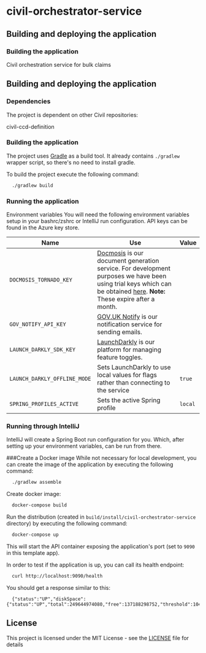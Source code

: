 # civil-orchestrator-service

## Building and deploying the application

### Building the application

Civil orchestration service for bulk claims

## Building and deploying the application

### Dependencies
The project is dependent on other Civil repositories:

civil-ccd-definition

### Building the application


The project uses [Gradle](https://gradle.org) as a build tool. It already contains
`./gradlew` wrapper script, so there's no need to install gradle.

To build the project execute the following command:

```bash
  ./gradlew build
```

### Running the application

Environment variables
You will need the following environment variables setup in your bashrc/zshrc or IntelliJ run configuration. API keys can be found in the Azure key store.


| Name | Use | Value |
| ---- | --- | ----- |
| `DOCMOSIS_TORNADO_KEY` | [Docmosis](https://www.docmosis.com/) is our document generation service. For development purposes we have been using trial keys which can be obtained [here](https://www.docmosis.com/products/tornado/try.html). **Note:** These expire after a month. | |
| `GOV_NOTIFY_API_KEY` | [GOV.UK Notify](https://www.notifications.service.gov.uk/) is our notification service for sending emails.  | |
| `LAUNCH_DARKLY_SDK_KEY` | [LaunchDarkly](https://launchdarkly.com/) is our platform for managing feature toggles. | |
| `LAUNCH_DARKLY_OFFLINE_MODE` | Sets LaunchDarkly to use local values for flags rather than connecting to the service | `true` |
| `SPRING_PROFILES_ACTIVE` | Sets the active Spring profile | `local` |


### Running through IntelliJ
IntelliJ will create a Spring Boot run configuration for you. Which, after setting up your environment variables, can be run from there.






###Create a Docker image
While not necessary for local development, you can create the image of the application by executing the following command:

```bash
  ./gradlew assemble
```

Create docker image:

```bash
  docker-compose build
```

Run the distribution (created in `build/install/civil-orchestrator-service` directory)
by executing the following command:

```bash
  docker-compose up
```

This will start the API container exposing the application's port
(set to `9090` in this template app).

In order to test if the application is up, you can call its health endpoint:

```bash
  curl http://localhost:9090/health
```

You should get a response similar to this:

```
  {"status":"UP","diskSpace":{"status":"UP","total":249644974080,"free":137188298752,"threshold":10485760}}
```

## License

This project is licensed under the MIT License - see the [LICENSE](LICENSE) file for details

